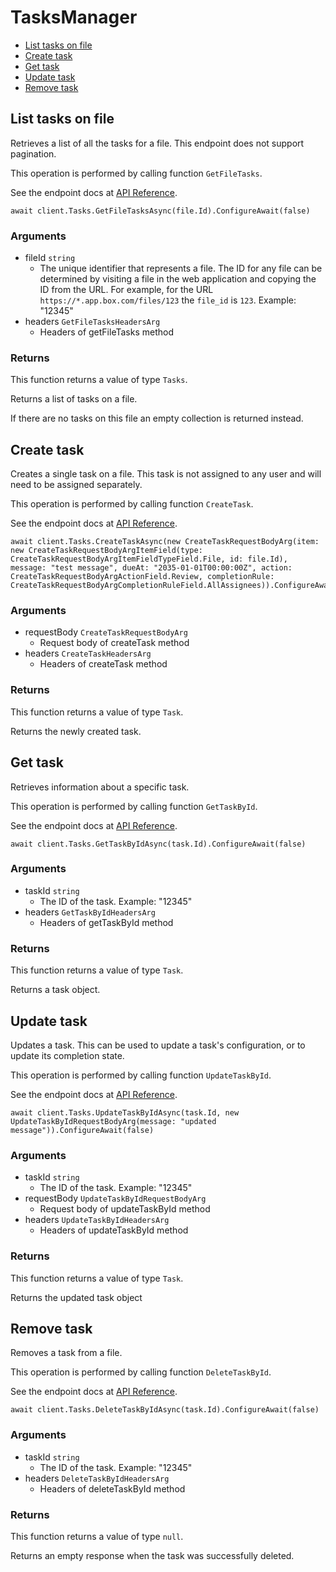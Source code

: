 # TasksManager


- [List tasks on file](#list-tasks-on-file)
- [Create task](#create-task)
- [Get task](#get-task)
- [Update task](#update-task)
- [Remove task](#remove-task)

## List tasks on file

Retrieves a list of all the tasks for a file. This
endpoint does not support pagination.

This operation is performed by calling function `GetFileTasks`.

See the endpoint docs at
[API Reference](https://developer.box.com/reference/get-files-id-tasks/).

<!-- sample get_files_id_tasks -->
```
await client.Tasks.GetFileTasksAsync(file.Id).ConfigureAwait(false)
```

### Arguments

- fileId `string`
  - The unique identifier that represents a file.  The ID for any file can be determined by visiting a file in the web application and copying the ID from the URL. For example, for the URL `https://*.app.box.com/files/123` the `file_id` is `123`. Example: "12345"
- headers `GetFileTasksHeadersArg`
  - Headers of getFileTasks method


### Returns

This function returns a value of type `Tasks`.

Returns a list of tasks on a file.

If there are no tasks on this file an empty collection is returned
instead.


## Create task

Creates a single task on a file. This task is not assigned to any user and
will need to be assigned separately.

This operation is performed by calling function `CreateTask`.

See the endpoint docs at
[API Reference](https://developer.box.com/reference/post-tasks/).

<!-- sample post_tasks -->
```
await client.Tasks.CreateTaskAsync(new CreateTaskRequestBodyArg(item: new CreateTaskRequestBodyArgItemField(type: CreateTaskRequestBodyArgItemFieldTypeField.File, id: file.Id), message: "test message", dueAt: "2035-01-01T00:00:00Z", action: CreateTaskRequestBodyArgActionField.Review, completionRule: CreateTaskRequestBodyArgCompletionRuleField.AllAssignees)).ConfigureAwait(false)
```

### Arguments

- requestBody `CreateTaskRequestBodyArg`
  - Request body of createTask method
- headers `CreateTaskHeadersArg`
  - Headers of createTask method


### Returns

This function returns a value of type `Task`.

Returns the newly created task.


## Get task

Retrieves information about a specific task.

This operation is performed by calling function `GetTaskById`.

See the endpoint docs at
[API Reference](https://developer.box.com/reference/get-tasks-id/).

<!-- sample get_tasks_id -->
```
await client.Tasks.GetTaskByIdAsync(task.Id).ConfigureAwait(false)
```

### Arguments

- taskId `string`
  - The ID of the task. Example: "12345"
- headers `GetTaskByIdHeadersArg`
  - Headers of getTaskById method


### Returns

This function returns a value of type `Task`.

Returns a task object.


## Update task

Updates a task. This can be used to update a task's configuration, or to
update its completion state.

This operation is performed by calling function `UpdateTaskById`.

See the endpoint docs at
[API Reference](https://developer.box.com/reference/put-tasks-id/).

<!-- sample put_tasks_id -->
```
await client.Tasks.UpdateTaskByIdAsync(task.Id, new UpdateTaskByIdRequestBodyArg(message: "updated message")).ConfigureAwait(false)
```

### Arguments

- taskId `string`
  - The ID of the task. Example: "12345"
- requestBody `UpdateTaskByIdRequestBodyArg`
  - Request body of updateTaskById method
- headers `UpdateTaskByIdHeadersArg`
  - Headers of updateTaskById method


### Returns

This function returns a value of type `Task`.

Returns the updated task object


## Remove task

Removes a task from a file.

This operation is performed by calling function `DeleteTaskById`.

See the endpoint docs at
[API Reference](https://developer.box.com/reference/delete-tasks-id/).

<!-- sample delete_tasks_id -->
```
await client.Tasks.DeleteTaskByIdAsync(task.Id).ConfigureAwait(false)
```

### Arguments

- taskId `string`
  - The ID of the task. Example: "12345"
- headers `DeleteTaskByIdHeadersArg`
  - Headers of deleteTaskById method


### Returns

This function returns a value of type `null`.

Returns an empty response when the task was successfully deleted.


